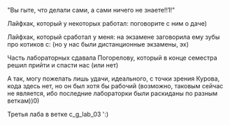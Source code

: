 "Вы гыте, что делали сами, а сами ничего не знаете!!1!"

Лайфхак, который у некоторых работал: поговорите с ним о даче)

Лайфхак, который сработал у меня: на экзамене заговорила ему зубы про котиков с: (но у нас были дистанционные экзамены, эх)

Часть лабораторных сдавала Погорелову, который в конце семестра решил прийти и спасти нас (или нет)

А так, могу пожелать лишь удачи, идеального, с точки зрения Курова, кода здесь нет, но он был хотя бы рабочий (возможно, таковым сейчас не является, ибо последние лабораторки были раскиданы по разным веткам))0)

Третья лаба в ветке c_g_lab_03 ':)
